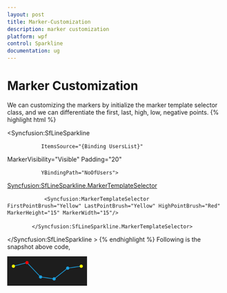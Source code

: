 ```yaml
---
layout: post
title: Marker-Customization
description: marker customization
platform: wpf
control: Sparkline
documentation: ug
---
```


# Marker Customization

We can customizing the markers by initialize the marker template selector class, and we can differentiate the first, last, high, low, negative points.
{% highlight html %}

  <Syncfusion:SfLineSparkline 

               ItemsSource="{Binding UsersList}" 

MarkerVisibility="Visible" Padding="20"

               YBindingPath="NoOfUsers">

  <Syncfusion:SfLineSparkline.MarkerTemplateSelector>

                <Syncfusion:MarkerTemplateSelector FirstPointBrush="Yellow" LastPointBrush="Yellow" HighPointBrush="Red" MarkerHeight="15" MarkerWidth="15"/>

            </Syncfusion:SfLineSparkline.MarkerTemplateSelector>

  </Syncfusion:SfLineSparkline >
{% endhighlight  %}
Following is the snapshot above code,

![C:/Users/ApoorvahR/Desktop/7.png](Marker-Customization_images/Marker-Customization_img1.png)



